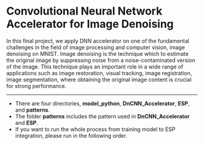 # Convolutional Neural Network Accelerator for Image Denoising

In this final project, we apply DNN accelerator on one of the fundamental challenges in the field of image processing and computer vision, image denoising on MNIST.
Image denoising is the technique which to estimate the original image by suppressing noise from a noise-contaminated version of the image.
This technique plays an important role in a wide range of applications such as image restoration, visual tracking, image registration, image segmentation, where obtaining the original image content is crucial for strong performance.

---
* There are four directories, **model_python**, **DnCNN_Accelerator**, **ESP**, and **patterns**.  
* The folder **patterns** includes the pattern used in **DnCNN_Accelerator** and **ESP**.
* If you want to run the whole process from training model to ESP integration, please run in the following order.
